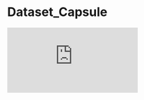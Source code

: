 # Dataset_Capsule

![alt text](https://github.com/ArnaudDeleruyelle/Dataset_Capsule/blob/main/image/data_imshow1.pdf?raw=true)
